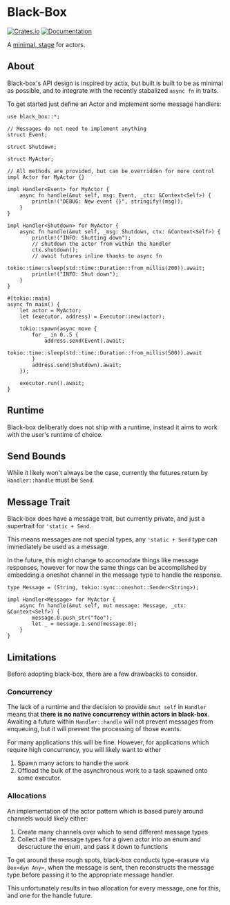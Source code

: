 # Black-Box

[![Crates.io](https://img.shields.io/crates/v/black-box.svg)](https://crates.io/crates/black-box)
[![Documentation](https://docs.rs/black-box/badge.svg)](https://docs.rs/black-box/)

A [minimal, stage](https://en.wikipedia.org/wiki/Black_box_theater) for actors.

## About

Black-box's API design is inspired by actix, but built is built to be as minimal
as possible, and to integrate with the recently stabalized `async fn` in traits.

To get started just define an Actor and implement some message handlers:

```rust, no_run
use black_box::*;

// Messages do not need to implement anything
struct Event;

struct Shutdown;

struct MyActor;

// All methods are provided, but can be overridden for more control
impl Actor for MyActor {}

impl Handler<Event> for MyActor {
    async fn handle(&mut self, msg: Event, _ctx: &Context<Self>) {
        println!("DEBUG: New event {}", stringify!(msg));
    }
}

impl Handler<Shutdown> for MyActor {
    async fn handle(&mut self, _msg: Shutdown, ctx: &Context<Self>) {
        println!("INFO: Shutting down");
        // shutdown the actor from within the handler
        ctx.shutdown(); 
		// await futures inline thanks to async fn 
        tokio::time::sleep(std::time::Duration::from_millis(200)).await;
        println!("INFO: Shut down");
    }
}

#[tokio::main]
async fn main() {
    let actor = MyActor;
    let (executor, address) = Executor::new(actor);

    tokio::spawn(async move {
        for _ in 0..5 {
            address.send(Event).await;
            tokio::time::sleep(std::time::Duration::from_millis(500)).await
        }
        address.send(Shutdown).await;
    });

    executor.run().await;
}
```

## Runtime

Black-box deliberatly does not ship with a runtime, instead it aims to work with
the user's runtime of choice.

## Send Bounds

While it likely won't always be the case, currently the futures return by 
`Handler::handle` must be `Send`.

## Message Trait

Black-box does have a message trait, but currently private, and just a
supertrait for `'static + Send`. 

This means messages are not special types, any `'static + Send` type can
immediately be used as a message.

In the future, this might change to accomodate things like message responses, 
however for now the same things can be accomplished by embedding a oneshot
channel in the message type to handle the response.

```rust, ignore
type Message = (String, tokio::sync::oneshot::Sender<String>);

impl Handler<Message> for MyActor {
    async fn handle(&mut self, mut message: Message, _ctx: &Context<Self>) {
        message.0.push_str("foo");
        let _ = message.1.send(message.0);
    }
}
```

## Limitations

Before adopting black-box, there are a few drawbacks to consider.

### Concurrency

The lack of a runtime and the decision to provide `&mut self` in `Handler` means
that **there is no native concurrency within actors in black-box**. Awaiting a
future within `Handler::handle` will not prevent messages from enqueuing, but it
will prevent the processing of those events.

For many applications this will be fine. However, for applications which require
high concurrency, you will likely want to either 

1. Spawn many actors to handle the work
1. Offload the bulk of the asynchronous work to a task spawned onto some
executor.

### Allocations

An implementation of the actor pattern which is based purely around channels
would likely either:

1. Create many channels over which to send different message types
1. Collect all the message types for a given actor into an enum and descructure
the enum, and pass it down to functions

To get around these rough spots, black-box conducts type-erasure via 
`Box<dyn Any>`, when the message is sent, then reconstructs the message type 
before passing it to the appropriate message handler.

This unfortunately results in two allocation for every message, one for this,
and one for the handle future.
